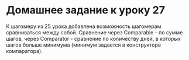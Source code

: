 # Домашнее задание к уроку 27
К шагомеру из 25 урока добавлена возможность шагомерам сравниваться между собой. 
Сравнение через Comparable - по сумме шагов, через Comparator - сравнение по количеству дней, в которых шагов больше минимума (минимум задается в конструкторе
компаратора).
